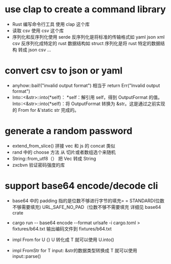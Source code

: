 # use clap to create a command library
- Rust 编写命令行工具 使用 clap 这个库
- 读取 csv 使用 csv 这个库
- 序列化和反序列化使用 serde 反序列化是将标准的传输格式如 yaml json xml csv 反序列化成特定的 rust 数据结构如   struct 序列化是将 rust 特定的数据结构 转成 json csv ...

# convert csv to json or yaml
- anyhow::bail!("invalid output format") 相当于 return Err("Invalid output format")
- Into::<&str>::into(*self)：
  *self：解引用 self，得到 OutputFormat 的值。
  Into::<&str>::into(*self)：将 OutputFormat 转换为 &str。这是通过之前实现的 From<OutputFormat> for &'static str 完成的。

# generate a random password
- extend_from_slice() 拼接 vec  和 js 的 concat 类似
- rand 中的 choose 方法 从 切片或者数组选个来随机
- String::from_utf8（） 把 Vec<u8> 转成 String
- zxcbvn 验证密码强度的库

# support base64 encode/decode cli
- base64 中的 padding 指的是位数不够进行字节的填充= = STANDARD(位数不够需要填充) URL_SAFE_NO_PAD（位数不够不需要填充  详细见 base64 crate

- cargo run -- base64 encode --format urlsafe -i cargo.toml > fixtures/b64.txt 输出编码文件到 fixtures/b64.txt

- impl From<T> for U {}  U 转化成 T 就可以使用 U.into()
- impl FromStr for T  input: &str的数据类型转换成 T 就可以使用  input::parse()

